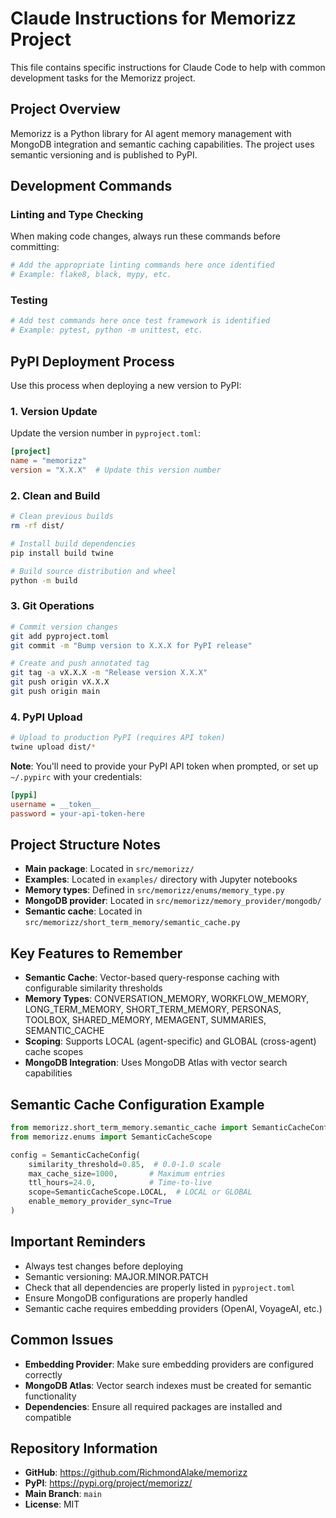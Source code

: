 # Claude Instructions for Memorizz Project

This file contains specific instructions for Claude Code to help with common development tasks for the Memorizz project.

## Project Overview

Memorizz is a Python library for AI agent memory management with MongoDB integration and semantic caching capabilities. The project uses semantic versioning and is published to PyPI.

## Development Commands

### Linting and Type Checking
When making code changes, always run these commands before committing:
```bash
# Add the appropriate linting commands here once identified
# Example: flake8, black, mypy, etc.
```

### Testing
```bash
# Add test commands here once test framework is identified
# Example: pytest, python -m unittest, etc.
```

## PyPI Deployment Process

Use this process when deploying a new version to PyPI:

### 1. Version Update
Update the version number in `pyproject.toml`:
```toml
[project]
name = "memorizz"
version = "X.X.X"  # Update this version number
```

### 2. Clean and Build
```bash
# Clean previous builds
rm -rf dist/

# Install build dependencies
pip install build twine

# Build source distribution and wheel
python -m build
```

### 3. Git Operations
```bash
# Commit version changes
git add pyproject.toml
git commit -m "Bump version to X.X.X for PyPI release"

# Create and push annotated tag
git tag -a vX.X.X -m "Release version X.X.X"
git push origin vX.X.X
git push origin main
```

### 4. PyPI Upload
```bash
# Upload to production PyPI (requires API token)
twine upload dist/*
```

**Note**: You'll need to provide your PyPI API token when prompted, or set up `~/.pypirc` with your credentials:
```ini
[pypi]
username = __token__
password = your-api-token-here
```

## Project Structure Notes

- **Main package**: Located in `src/memorizz/`
- **Examples**: Located in `examples/` directory with Jupyter notebooks
- **Memory types**: Defined in `src/memorizz/enums/memory_type.py`
- **MongoDB provider**: Located in `src/memorizz/memory_provider/mongodb/`
- **Semantic cache**: Located in `src/memorizz/short_term_memory/semantic_cache.py`

## Key Features to Remember

- **Semantic Cache**: Vector-based query-response caching with configurable similarity thresholds
- **Memory Types**: CONVERSATION_MEMORY, WORKFLOW_MEMORY, LONG_TERM_MEMORY, SHORT_TERM_MEMORY, PERSONAS, TOOLBOX, SHARED_MEMORY, MEMAGENT, SUMMARIES, SEMANTIC_CACHE
- **Scoping**: Supports LOCAL (agent-specific) and GLOBAL (cross-agent) cache scopes
- **MongoDB Integration**: Uses MongoDB Atlas with vector search capabilities

## Semantic Cache Configuration Example

```python
from memorizz.short_term_memory.semantic_cache import SemanticCacheConfig
from memorizz.enums import SemanticCacheScope

config = SemanticCacheConfig(
    similarity_threshold=0.85,  # 0.0-1.0 scale
    max_cache_size=1000,       # Maximum entries
    ttl_hours=24.0,            # Time-to-live
    scope=SemanticCacheScope.LOCAL,  # LOCAL or GLOBAL
    enable_memory_provider_sync=True
)
```

## Important Reminders

- Always test changes before deploying
- Semantic versioning: MAJOR.MINOR.PATCH
- Check that all dependencies are properly listed in `pyproject.toml`
- Ensure MongoDB configurations are properly handled
- Semantic cache requires embedding providers (OpenAI, VoyageAI, etc.)

## Common Issues

- **Embedding Provider**: Make sure embedding providers are configured correctly
- **MongoDB Atlas**: Vector search indexes must be created for semantic functionality
- **Dependencies**: Ensure all required packages are installed and compatible

## Repository Information

- **GitHub**: https://github.com/RichmondAlake/memorizz
- **PyPI**: https://pypi.org/project/memorizz/
- **Main Branch**: `main`
- **License**: MIT